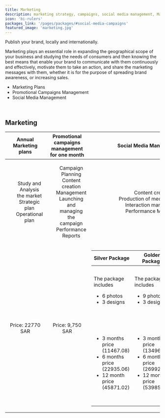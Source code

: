 ```yaml
---
title: Marketing
description: marketing strategy, campaigns, social media management, Market   analysis, digital marketing, Branding.
icon: 'bi-rulers'
packages_link: '/pages/packages/#social-media-campaigns'
featured_image: 'marketing.jpg'
---
```

Publish your brand, locally and internationally.

Marketing plays an essential role in expanding the geographical scope of your business and studying the needs of consumers and then knowing the best means that enable your brand to communicate with them continuously and effectively, motivate them to take an action, and share the marketing messages with them, whether it is for the purpose of spreading brand awareness, or increasing sales.

- Marketing Plans
- Promotional Campaigns Management
- Social Media Management

<br>

## Marketing

|    **Annual Marketing plans**       |   **Promotional campaigns management for one month**    |     **Social Media Manahement**     |
|:-----------------------------------:|:-------------------------------------------------------:|:-----------------------------------:|
|  <ul style="list-style-type: none"><li>Study and Analysis the market  </li><li>  Strategic plan  </li><li> Operational plan </li></ul>|   <ul style="list-style-type: none"><li>Campaign Planning   </li><li> Content creation Management  </li><li> Launching and managing the campaign  </li><li> Performance Reports </li></ul> |  <ul style="list-style-type: none"><li>Content creation  </li><li>  Production of media materials   </li><li>  Interaction management </li><li>  Performance Measurem  </li></ul>|
|       Price: 22770 SAR              |              Price: 9,750 SAR                           |           <table>  <thead>  <tr>  <th> Silver Package </th>  <th> Golden Package </th>  <th>Diamond Package</th>  </tr>  </thead>  <tbody>  <tr>  <td>The package includes<ul><li>6 photos </li><li>  3 designs </li></ul></td>  <td>The package includes<ul><li>9 photos </li><li>  3 designs </li></ul></td>  <td>The package includes<ul><li>10 photos </li><li>  5 designs </li></ul> </tr> <tr>  <td><ul><li>3 months price (11467.08) </li><li> 6 months price (22935.06)</li><li> 12 month price (45871.02)</li></ul> </td>  <td><ul><li>3 months price (13496.04)</li><li> 6 months price (26992.08)</li><li> 12 month price (53985.06)</li></ul> </td>  <td><ul><li>3 months price (16,353)</li><li> 6 months price (32706)</li><li> 12 month price (65412)</li></ul> </td>  </tbody>  </table>      |    | 

<br>